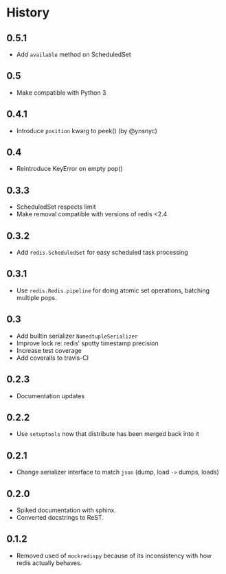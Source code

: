 # History

## 0.5.1

- Add `available` method on ScheduledSet

## 0.5

- Make compatible with Python 3

## 0.4.1

- Introduce `position` kwarg to peek() (by @ynsnyc)

## 0.4

- Reintroduce KeyError on empty pop()

## 0.3.3

- ScheduledSet respects limit
- Make removal compatible with versions of redis <2.4

## 0.3.2

- Add `redis.ScheduledSet` for easy scheduled task processing

## 0.3.1

- Use `redis.Redis.pipeline` for doing atomic set operations, batching multiple
  pops.

## 0.3

- Add builtin serializer `NamedtupleSerializer`
- Improve lock re: redis' spotty timestamp precision
- Increase test coverage
- Add coveralls to travis-CI

## 0.2.3

- Documentation updates

## 0.2.2

- Use `setuptools` now that distribute has been merged back into it

## 0.2.1

- Change serializer interface to match `json` (dump, load `->` dumps, loads)

## 0.2.0

- Spiked documentation with sphinx.
- Converted docstrings to ReST.

## 0.1.2

- Removed used of `mockredispy` because of its inconsistency with how redis
  actually behaves.
